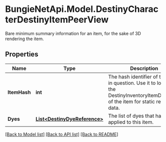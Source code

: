 # BungieNetApi.Model.DestinyCharacterDestinyItemPeerView
Bare minimum summary information for an item, for the sake of 3D rendering the item.
## Properties

Name | Type | Description | Notes
------------ | ------------- | ------------- | -------------
**ItemHash** | **int** | The hash identifier of the item in question. Use it to look up the DestinyInventoryItemDefinition of the item for static rendering data. | [optional] 
**Dyes** | [**List&lt;DestinyDyeReference&gt;**](DestinyDyeReference.md) | The list of dyes that have been applied to this item. | [optional] 

[[Back to Model list]](../README.md#documentation-for-models) [[Back to API list]](../README.md#documentation-for-api-endpoints) [[Back to README]](../README.md)

